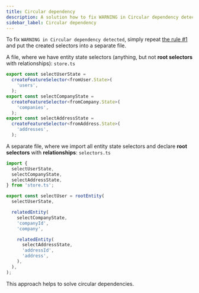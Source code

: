 ```yaml
---
title: Circular dependency
description: A solution how to fix WARNING in Circular dependency detected
sidebar_label: Circular dependency
---
```


To fix `WARNING in Circular dependency detected`, simply repeat [the rule #1](../guide/quick.md) and put the created selectors into a separate file.

A file, where we have entity state selectors (anything, but not **root selectors** with relationships): `store.ts`

```ts
export const selectUserState =
  createFeatureSelector<fromUser.State>(
    'users',
  );
export const selectCompanyState =
  createFeatureSelector<fromCompany.State>(
    'companies',
  );
export const selectAddressState =
  createFeatureSelector<fromAddress.State>(
    'addresses',
  );
```

A separate file, where we import all entity state selectors and declare **root selectors** with **relationships**: `selectors.ts`

```ts
import {
  selectUserState,
  selectCompanyState,
  selectAddressState,
} from 'store.ts';

export const selectUser = rootEntity(
  selectUserState,

  relatedEntity(
    selectCompanyState,
    'companyId',
    'company',

    relatedEntity(
      selectAddressState,
      'addressId',
      'address',
    ),
  ),
);
```

This approach helps to solve circular dependencies.
